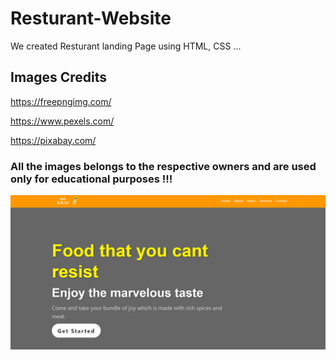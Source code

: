 # Resturant-Website
We created Resturant landing Page using HTML, CSS ...

## Images Credits

 https://freepngimg.com/
 
 https://www.pexels.com/
 
 https://pixabay.com/
 
 
 ### All the images belongs to the respective owners and are used only for educational purposes !!!
 
 
 ![](i/Capture.PNG)
